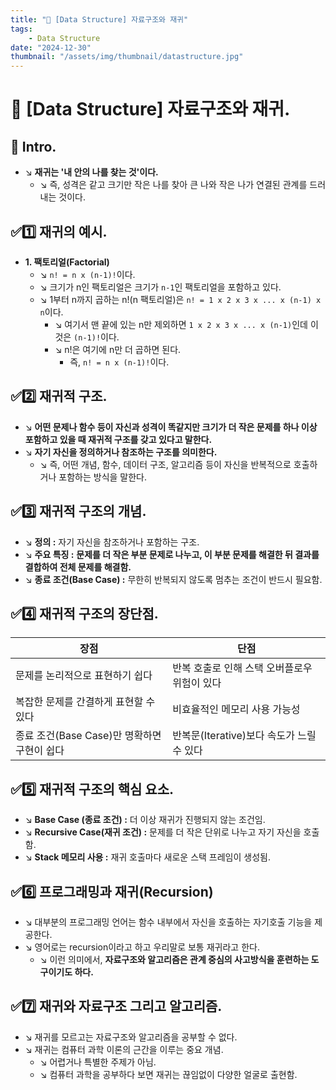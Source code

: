 ```yaml
---
title: "🧩 [Data Structure] 자료구조와 재귀"
tags:
    - Data Structure
date: "2024-12-30"
thumbnail: "/assets/img/thumbnail/datastructure.jpg"
---
```


# 🧩 [Data Structure] 자료구조와 재귀.
## 📌 Intro.
- ↘︎ **재귀는 '내 안의 나를 찾는 것'이다.**
    - ↘︎ 즉, 성격은 같고 크기만 작은 나를 찾아 큰 나와 작은 나가 연결된 관계를 드러내는 것이다.

## ✅1️⃣ 재귀의 예시.
- **1. 팩토리얼(Factorial)**
    - ↘︎ `n! = n x (n-1)!`이다.
    - ↘︎ 크기가 n인 팩토리얼은 크기가 `n-1`인 팩토리얼을 포함하고 있다.
    - ↘︎ 1부터 n까지 곱하는 n!(n 팩토리얼)은 `n! = 1 x 2 x 3 x ... x (n-1) x n`이다.
        - ↘︎ 여기서 맨 끝에 있는 n만 제외하면 `1 x 2 x 3 x ... x (n-1)`인데 이것은 `(n-1)!`이다.
        - ↘︎ n!은 여기에 n만 더 곱하면 된다.
            - 즉, `n! = n x (n-1)!`이다.

## ✅2️⃣ 재귀적 구조.
- ↘︎ **어떤 문제나 함수 등이 자신과 성격이 똑같지만 크기가 더 작은 문제를 하나 이상 포함하고 있을 때 재귀적 구조를 갖고 있다고 말한다.**
- ↘︎ **자기 자신을 정의하거나 참조하는 구조를 의미한다.**
    - ↘︎ 즉, 어떤 개념, 함수, 데이터 구조, 알고리즘 등이 자신을 반복적으로 호출하거나 포함하는 방식을 말한다.

## ✅3️⃣ 재귀적 구조의 개념.
- ↘︎ **정의 :** 자기 자신을 참조하거나 포함하는 구조.
- ↘︎ **주요 특징 :** **문제를 더 작은 부분 문제로 나누고, 이 부분 문제를 해결한 뒤 결과를 결합하여 전체 문제를 해결함.**
- ↘︎ **종료 조건(Base Case) :** 무한히 반복되지 않도록 멈추는 조건이 반드시 필요함.

## ✅4️⃣ 재귀적 구조의 장단점.

|장점|단점|
| -------- | -------- |
|문제를 논리적으로 표현하기 쉽다|반복 호출로 인해 스택 오버플로우 위험이 있다|
|복잡한 문제를 간결하게 표현할 수 있다|비효율적인 메모리 사용 가능성|
|종료 조건(Base Case)만 명확하면 구현이 쉽다|반복문(Iterative)보다 속도가 느릴 수 있다|

## ✅5️⃣ 재귀적 구조의 핵심 요소.
- ↘︎ **Base Case (종료 조건) :** 더 이상 재귀가 진행되지 않는 조건임.
- ↘︎ **Recursive Case(재귀 조건) :** 문제를 더 작은 단위로 나누고 자기 자신을 호출함.
- ↘︎ **Stack 메모리 사용 :** 재귀 호출마다 새로운 스택 프레임이 생성됨.

## ✅6️⃣ 프로그래밍과 재귀(Recursion)
- ↘︎ 대부분의 프로그래밍 언어는 함수 내부에서 자신을 호출하는 자기호출 기능을 제공한다.
- ↘︎ 영어로는 recursion이라고 하고 우리말로 보통 재귀라고 한다.
    - ↘︎ 이런 의미에서, **자료구조와 알고리즘은 관계 중심의 사고방식을 훈련하는 도구이기도 하다.**

## ✅7️⃣ 재귀와 자료구조 그리고 알고리즘.
- ↘︎ 재귀를 모르고는 자료구조와 알고리즘을 공부할 수 없다.
- ↘︎ 재귀는 컴퓨터 과학 이론의 근간을 이루는 중요 개념.
    - ↘︎ 어렵거나 특별한 주제가 아님.
    - ↘︎ 컴퓨터 과학을 공부하다 보면 재귀는 끊임없이 다양한 얼굴로 출현함.
